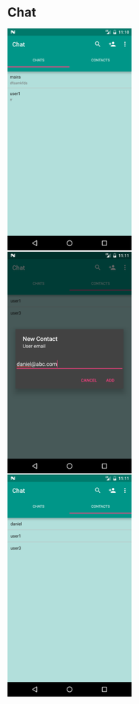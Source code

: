 # Chat
<img width="280px" heigth="600px" src="https://raw.githubusercontent.com/danielmagalhaesit/ChatTest/master/Screenshots/Screenshot_1486681845.png"/>
<img width="280px" heigth="600px" src="https://raw.githubusercontent.com/danielmagalhaesit/ChatTest/master/Screenshots/Screenshot_1486681867.png"/>
<img width="280px" heigth="600px" src="https://raw.githubusercontent.com/danielmagalhaesit/ChatTest/master/Screenshots/Screenshot_1486681872.png"/>
